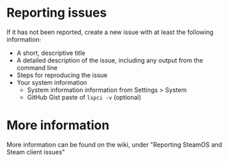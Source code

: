 # Reporting issues
If it has not been reported, create a new issue with at least the following information:

* A short, descriptive title
* A detailed description of the issue, including any output from the command line
* Steps for reproducing the issue
* Your system information
   * System information information from Settings > System
   * GitHub Gist paste of `lspci -v` (optional)
   
# More information
More information can be found on the wiki, under "Reporting SteamOS and Steam client issues"
